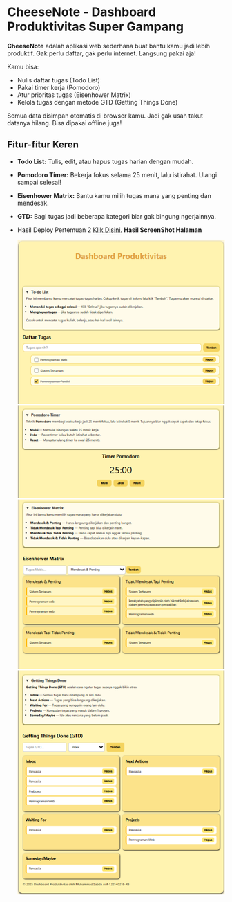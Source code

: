 # CheeseNote - Dashboard Produktivitas Super Gampang

**CheeseNote** adalah aplikasi web sederhana buat bantu kamu jadi lebih produktif. Gak perlu daftar, gak perlu internet. Langsung pakai aja!

Kamu bisa:
- Nulis daftar tugas (Todo List)
- Pakai timer kerja (Pomodoro)
- Atur prioritas tugas (Eisenhower Matrix)
- Kelola tugas dengan metode GTD (Getting Things Done)

Semua data disimpan otomatis di browser kamu. Jadi gak usah takut datanya hilang. Bisa dipakai offline juga!

## Fitur-fitur Keren
- **Todo List:** Tulis, edit, atau hapus tugas harian dengan mudah.
- **Pomodoro Timer:** Bekerja fokus selama 25 menit, lalu istirahat. Ulangi sampai selesai!
- **Eisenhower Matrix:** Bantu kamu milih tugas mana yang penting dan mendesak.
- **GTD:** Bagi tugas jadi beberapa kategori biar gak bingung ngerjainnya.

- Hasil Deploy Pertemuan 2 [Klik Disini.](https://pemrograman-web-itera-122140218-pertemuan2.vercel.app)
**Hasil ScreenShot Halaman**
  
  ![Screenshot To-doList](./images/pertemuan2_To-doList.png)
  ![Screenshot Pomodoro](./images/pertemuan2_Pomodoro.png)
  ![Screenshot Heisenhower Matrix](./images/pertemuan2_HeisenhowerMatrix.png)
  ![Screenshot Getting Things Done](./images/pertemuan2_GettingThingsDone.png)
